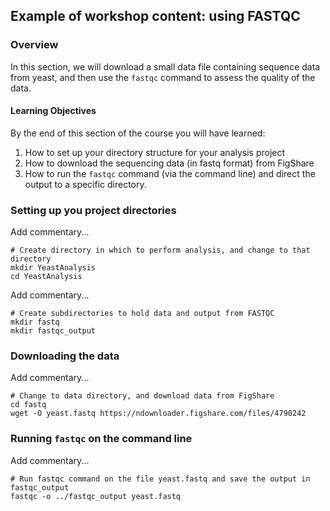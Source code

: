 ## Example of workshop content: using FASTQC

### Overview

In this section, we will download a small data file containing sequence data from yeast, and then use the `fastqc` command to assess the quality of the data.

#### Learning Objectives

By the end of this section of the course you will have learned:

 1. How to set up your directory structure for your analysis project
 2. How to download the sequencing data (in fastq format) from FigShare
 3. How to run the `fastqc` command (via the command line) and direct the output to a specific directory.

### Setting up you project directories

Add commentary...

```
# Create directory in which to perform analysis, and change to that directory
mkdir YeastAnalysis
cd YeastAnalysis
```

Add commentary...

```
# Create subdirectories to hold data and output from FASTQC
mkdir fastq
mkdir fastqc_output
```

### Downloading the data

Add commentary...

```
# Change to data directory, and download data from FigShare
cd fastq
wget -O yeast.fastq https://ndownloader.figshare.com/files/4790242
```

### Running `fastqc` on the command line

Add commentary...

```
# Run fastqc command on the file yeast.fastq and save the output in fastqc_output
fastqc -o ../fastqc_output yeast.fastq
```

